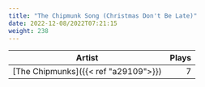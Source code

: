 ```yaml
---
title: "The Chipmunk Song (Christmas Don't Be Late)"
date: 2022-12-08/2022T07:21:15
weight: 238
---
```




 Artist | Plays 
----- | -----:
[The Chipmunks]({{< ref "a29109">}}) | 7
